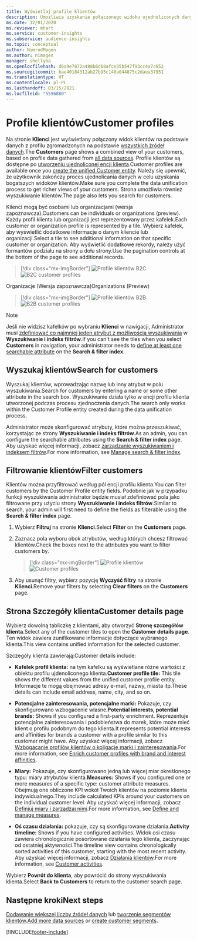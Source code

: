 ```yaml
---
title: Wyświetlaj profile klientów
description: Umożliwia uzyskanie połączonego widoku ujednoliconych danych klienta.
ms.date: 12/01/2020
ms.reviewer: mhart
ms.service: customer-insights
ms.subservice: audience-insights
ms.topic: conceptual
author: NimrodMagen
ms.author: nimagen
manager: shellyha
ms.openlocfilehash: d6a9e7872a488b6d68afce35b547f93cc4a7c652
ms.sourcegitcommit: bae40184312ab27b95c140a044875c2daea37951
ms.translationtype: HT
ms.contentlocale: pl-PL
ms.lasthandoff: 03/15/2021
ms.locfileid: "5596880"
---
```

# <a name="customer-profiles"></a><span data-ttu-id="9c227-103">Profile klientów</span><span class="sxs-lookup"><span data-stu-id="9c227-103">Customer profiles</span></span>

<span data-ttu-id="9c227-104">Na stronie **Klienci** jest wyświetlany połączony widok klientów na podstawie danych z profilu zgromadzonych na podstawie [wszystkich źródeł danych](data-sources.md).</span><span class="sxs-lookup"><span data-stu-id="9c227-104">The **Customers** page shows a combined view of your customers, based on profile data gathered from [all data sources](data-sources.md).</span></span> <span data-ttu-id="9c227-105">Profile klientów są dostępne po [utworzeniu ujednoliconej encji klienta](data-unification.md).</span><span class="sxs-lookup"><span data-stu-id="9c227-105">Customer profiles are available once you [create the unified Customer entity](data-unification.md).</span></span> <span data-ttu-id="9c227-106">Należy się upewnić, że użytkownik zakończy proces ujednolicania danych w celu uzyskania bogatszych widoków klientów.</span><span class="sxs-lookup"><span data-stu-id="9c227-106">Make sure you complete the data unification process to get richer views of your customers.</span></span> <span data-ttu-id="9c227-107">Strona umożliwia również wyszukiwanie klientów.</span><span class="sxs-lookup"><span data-stu-id="9c227-107">The page also lets you search for customers.</span></span>

<span data-ttu-id="9c227-108">Klienci mogą być osobami lub organizacjami (wersja zapoznawcza).</span><span class="sxs-lookup"><span data-stu-id="9c227-108">Customers can be individuals or organizations (preview).</span></span> <span data-ttu-id="9c227-109">Każdy profil klienta lub organizacji jest reprezentowany przez kafelek.</span><span class="sxs-lookup"><span data-stu-id="9c227-109">Each customer or organization profile is represented by a tile.</span></span> <span data-ttu-id="9c227-110">Wybierz kafelek, aby wyświetlić dodatkowe informacje o danym kliencie lub organizacji.</span><span class="sxs-lookup"><span data-stu-id="9c227-110">Select a tile to see additional information on that specific customer or organization.</span></span> <span data-ttu-id="9c227-111">Aby wyświetlić dodatkowe rekordy, należy użyć formantów podziału na strony u dołu strony.</span><span class="sxs-lookup"><span data-stu-id="9c227-111">Use the pagination controls at the bottom of the page to see additional records.</span></span>

> [!div class="mx-imgBorder"] 
> <span data-ttu-id="9c227-112">![Profile klientów B2C](media/profiles-customers.png "Profile klientów B2C")</span><span class="sxs-lookup"><span data-stu-id="9c227-112">![B2C customer profiles](media/profiles-customers.png "B2C customer profiles")</span></span>

<span data-ttu-id="9c227-113">Organizacje (Wersja zapoznawcza)</span><span class="sxs-lookup"><span data-stu-id="9c227-113">Organizations (Preview)</span></span>
> [!div class="mx-imgBorder"] 
> <span data-ttu-id="9c227-114">![Profile klientów B2B](media/profile-customers-b2b.png "Profile klientów B2B")</span><span class="sxs-lookup"><span data-stu-id="9c227-114">![B2B customer profiles](media/profile-customers-b2b.png "B2B customer profiles")</span></span>

> [!NOTE]
> <span data-ttu-id="9c227-115">Jeśli nie widzisz kafelków po wybraniu **Klienci** w nawigacji, Administrator musi [zdefiniować co najmniej jeden atrybut z możliwością wyszukiwania](search-filter-index.md) w **Wyszukiwanie i indeks filtrów**.</span><span class="sxs-lookup"><span data-stu-id="9c227-115">If you can't see the tiles when you select **Customers** in navigation, your administrator needs to [define at least one searchable attribute](search-filter-index.md) on the **Search & filter index**.</span></span>

## <a name="search-for-customers"></a><span data-ttu-id="9c227-116">Wyszukaj klientów</span><span class="sxs-lookup"><span data-stu-id="9c227-116">Search for customers</span></span>

<span data-ttu-id="9c227-117">Wyszukaj klientów, wprowadzając nazwę lub inny atrybut w polu wyszukiwania.</span><span class="sxs-lookup"><span data-stu-id="9c227-117">Search for customers by entering a name or some other attribute in the search box.</span></span> <span data-ttu-id="9c227-118">Wyszukiwanie działa tylko w encji profilu klienta utworzonej podczas procesu zjednoczenia danych.</span><span class="sxs-lookup"><span data-stu-id="9c227-118">The search only works within the Customer Profile entity created during the data unification process.</span></span>

<span data-ttu-id="9c227-119">Administrator może skonfigurować atrybuty, które można przeszukiwać, korzystając ze strony **Wyszukiwanie i indeks filtrów**.</span><span class="sxs-lookup"><span data-stu-id="9c227-119">As an admin, you can configure the searchable attributes using the **Search & filter index** page.</span></span> <span data-ttu-id="9c227-120">Aby uzyskać więcej informacji, zobacz [zarządzanie wyszukiwaniem i indeksem filtrów](search-filter-index.md).</span><span class="sxs-lookup"><span data-stu-id="9c227-120">For more information, see [Manage search & filter index](search-filter-index.md).</span></span>

## <a name="filter-customers"></a><span data-ttu-id="9c227-121">Filtrowanie klientów</span><span class="sxs-lookup"><span data-stu-id="9c227-121">Filter customers</span></span>

<span data-ttu-id="9c227-122">Klientów można przyfiltrować według pól encji profilu klienta.</span><span class="sxs-lookup"><span data-stu-id="9c227-122">You can filter customers by the Customer Profile entity fields.</span></span> <span data-ttu-id="9c227-123">Podobnie jak w przypadku funkcji wyszukiwania administrator będzie musiał zdefiniować pola jako filtrowane przy użyciu strony **Wyszukiwanie i indeks filtrów**.</span><span class="sxs-lookup"><span data-stu-id="9c227-123">Similar to search, your admin will first need to define the fields as filterable using the **Search & filter index** page.</span></span>

1. <span data-ttu-id="9c227-124">Wybierz **Filtruj** na stronie **Klienci**.</span><span class="sxs-lookup"><span data-stu-id="9c227-124">Select **Filter** on the **Customers** page.</span></span>

2. <span data-ttu-id="9c227-125">Zaznacz pola wyboru obok atrybutów, według których chcesz filtrować klientów.</span><span class="sxs-lookup"><span data-stu-id="9c227-125">Check the boxes next to the attributes you want to filter customers by.</span></span>

   > [!div class="mx-imgBorder"] 
   > <span data-ttu-id="9c227-126">![Profile klientów](media/profiles-customers3.png "Profile klientów")</span><span class="sxs-lookup"><span data-stu-id="9c227-126">![Customer profiles](media/profiles-customers3.png "Customer profiles")</span></span>

3. <span data-ttu-id="9c227-127">Aby usunąć filtry, wybierz pozycję **Wyczyść filtry** na stronie **Klienci**.</span><span class="sxs-lookup"><span data-stu-id="9c227-127">Remove your filters by selecting **Clear filters** on the **Customers** page.</span></span>

##  <a name="customer-details-page"></a><span data-ttu-id="9c227-128">Strona Szczegóły klienta</span><span class="sxs-lookup"><span data-stu-id="9c227-128">Customer details page</span></span>

<span data-ttu-id="9c227-129">Wybierz dowolną tabliczkę z klientami, aby otworzyć **Stronę szczegółów klienta**.</span><span class="sxs-lookup"><span data-stu-id="9c227-129">Select any of the customer tiles to open the **Customer details page**.</span></span> <span data-ttu-id="9c227-130">Ten widok zawiera zunifikowane informacje dotyczące wybranego klienta.</span><span class="sxs-lookup"><span data-stu-id="9c227-130">This view contains unified information for the selected customer.</span></span>

<span data-ttu-id="9c227-131">Szczegóły klienta zawierają:</span><span class="sxs-lookup"><span data-stu-id="9c227-131">Customer details include:</span></span>

-   <span data-ttu-id="9c227-132">**Kafelek profil klienta:** na tym kafelku są wyświetlane różne wartości z obiektu profilu ujdenoliconego klienta.</span><span class="sxs-lookup"><span data-stu-id="9c227-132">**Customer profile tile:** This tile shows the different values from the unified customer profile entity.</span></span> <span data-ttu-id="9c227-133">Informacje te mogą obejmować adresy e-mail, nazwy, miasta itp.</span><span class="sxs-lookup"><span data-stu-id="9c227-133">These details can include email address, name, city, and so on.</span></span> 

-   <span data-ttu-id="9c227-134">**Potencjalne zainteresowania, potencjalne marki:** Pokazuje, czy skonfigurowano wzbogacenie własne.</span><span class="sxs-lookup"><span data-stu-id="9c227-134">**Potential interests, potential brands:** Shows if you configured a first-party enrichment.</span></span> <span data-ttu-id="9c227-135">Reprezentuje potencjalne zainteresowania i podobieństwa do marek, które może mieć klient o profilu podobnym do tego klienta.</span><span class="sxs-lookup"><span data-stu-id="9c227-135">It represents potential interests and affinities for brands a customer with a profile similar to this customer might have.</span></span> <span data-ttu-id="9c227-136">Aby uzyskać więcej informacji, zobacz [Wzbogacanie profilów klientów o koligacje marki i zainteresowania](enrichment-microsoft-graph.md).</span><span class="sxs-lookup"><span data-stu-id="9c227-136">For more information, see [Enrich customer profiles with brand and interest affinities](enrichment-microsoft-graph.md).</span></span>

-   <span data-ttu-id="9c227-137">**Miary:** Pokazuje, czy skonfigurowano jedną lub więcej miar określonego typu: miary atrybutów klienta.</span><span class="sxs-lookup"><span data-stu-id="9c227-137">**Measures:** Shows if you configured one or more measures of a specific type: customer attribute measures.</span></span> <span data-ttu-id="9c227-138">Obejmują one obliczone KPI wokół Twoich klientów na poziomie klienta indywidualnego.</span><span class="sxs-lookup"><span data-stu-id="9c227-138">They include calculated KPIs around your customers on the individual customer level.</span></span> <span data-ttu-id="9c227-139">Aby uzyskać więcej informacji, zobacz [Definiuj miary i zarządzaj nimi](measures.md).</span><span class="sxs-lookup"><span data-stu-id="9c227-139">For more information, see [Define and manage measures](measures.md).</span></span>

-   <span data-ttu-id="9c227-140">**Oś czasu działania:** pokazuje, czy są skonfigurowane działania.</span><span class="sxs-lookup"><span data-stu-id="9c227-140">**Activity timeline:** Shows if you have configured activities.</span></span> <span data-ttu-id="9c227-141">Widok osi czasu zawiera chronologicznie posortowane działania tego klienta, zaczynając od ostatniej aktywności.</span><span class="sxs-lookup"><span data-stu-id="9c227-141">The timeline view contains chronologically sorted activities of this customer, starting with the most recent activity.</span></span> <span data-ttu-id="9c227-142">Aby uzyskać więcej informacji, zobacz [Działania klientów](activities.md).</span><span class="sxs-lookup"><span data-stu-id="9c227-142">For more information, see [Customer activities](activities.md).</span></span>

<span data-ttu-id="9c227-143">Wybierz **Powrót do klienta**, aby powrócić do strony wyszukiwania klienta.</span><span class="sxs-lookup"><span data-stu-id="9c227-143">Select **Back to Customers** to return to the customer search page.</span></span>

## <a name="next-steps"></a><span data-ttu-id="9c227-144">Następne kroki</span><span class="sxs-lookup"><span data-stu-id="9c227-144">Next steps</span></span>

<span data-ttu-id="9c227-145">[Dodawanie większej liczby źródeł danych](data-sources.md) lub [tworzenie segmentów klientów](segments.md).</span><span class="sxs-lookup"><span data-stu-id="9c227-145">[Add more data sources](data-sources.md) or [create customer segments](segments.md).</span></span>


[!INCLUDE[footer-include](../includes/footer-banner.md)]